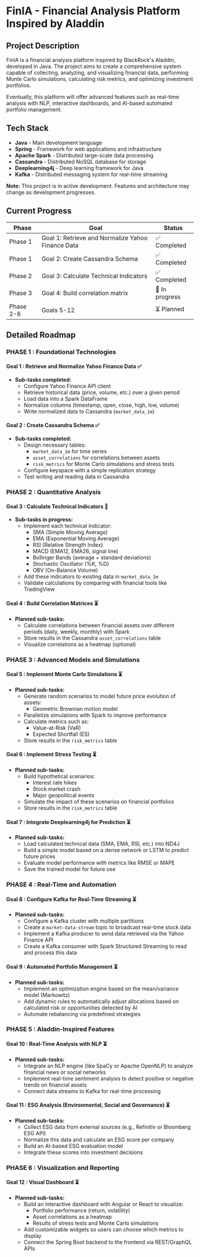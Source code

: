 # FinIA - Financial Analysis Platform Inspired by Aladdin

## Project Description

FinIA is a financial analysis platform inspired by BlackRock's Aladdin, developed in Java. The project aims to create a comprehensive system capable of collecting, analyzing, and visualizing financial data, performing Monte Carlo simulations, calculating risk metrics, and optimizing investment portfolios.

Eventually, this platform will offer advanced features such as real-time analysis with NLP, interactive dashboards, and AI-based automated portfolio management.

## Tech Stack

- **Java** - Main development language
- **Spring** - Framework for web applications and infrastructure
- **Apache Spark** - Distributed large-scale data processing
- **Cassandra** - Distributed NoSQL database for storage
- **Deeplearning4j** - Deep learning framework for Java
- **Kafka** - Distributed messaging system for real-time streaming

**Note:** This project is in active development. Features and architecture may change as development progresses.

## Current Progress

| Phase | Goal | Status |
|-------|------|--------|
| Phase 1 | Goal 1: Retrieve and Normalize Yahoo Finance Data | ✅ Completed |
| Phase 1 | Goal 2: Create Cassandra Schema | ✅ Completed |
| Phase 2 | Goal 3: Calculate Technical Indicators | ✅ Completed |
| Phase 3 | Goal 4: Build correlation matrix | 🔄 In progress |
| Phase 2-6 | Goals 5-12 | ⏳ Planned |

## Detailed Roadmap

### **PHASE 1 : Foundational Technologies**

#### **Goal 1 : Retrieve and Normalize Yahoo Finance Data** ✅
- **Sub-tasks completed:**
  - Configure Yahoo Finance API client
  - Retrieve historical data (price, volume, etc.) over a given period
  - Load data into a Spark DataFrame
  - Normalize columns (timestamp, open, close, high, low, volume)
  - Write normalized data to Cassandra (`market_data_1m`)

#### **Goal 2 : Create Cassandra Schema** ✅
- **Sub-tasks completed:**
  - Design necessary tables:
    - `market_data_1m` for time series
    - `asset_correlations` for correlations between assets
    - `risk_metrics` for Monte Carlo simulations and stress tests
  - Configure keyspace with a simple replication strategy
  - Test writing and reading data in Cassandra

### **PHASE 2 : Quantitative Analysis**

#### **Goal 3 : Calculate Technical Indicators** 🔄
- **Sub-tasks in progress:**
  - Implement each technical indicator:
    - SMA (Simple Moving Average)
    - EMA (Exponential Moving Average)
    - RSI (Relative Strength Index)
    - MACD (EMA12, EMA26, signal line)
    - Bollinger Bands (average + standard deviations)
    - Stochastic Oscillator (%K, %D)
    - OBV (On-Balance Volume)
  - Add these indicators to existing data in `market_data_1m`
  - Validate calculations by comparing with financial tools like TradingView

#### **Goal 4 : Build Correlation Matrices** ⏳
- **Planned sub-tasks:**
  - Calculate correlations between financial assets over different periods (daily, weekly, monthly) with Spark
  - Store results in the Cassandra `asset_correlations` table
  - Visualize correlations as a heatmap (optional)

### **PHASE 3 : Advanced Models and Simulations**

#### **Goal 5 : Implement Monte Carlo Simulations** ⏳
- **Planned sub-tasks:**
  - Generate random scenarios to model future price evolution of assets:
    - Geometric Brownian motion model
  - Parallelize simulations with Spark to improve performance
  - Calculate metrics such as:
    - Value-at-Risk (VaR)
    - Expected Shortfall (ES)
  - Store results in the `risk_metrics` table

#### **Goal 6 : Implement Stress Testing** ⏳
- **Planned sub-tasks:**
  - Build hypothetical scenarios:
    - Interest rate hikes
    - Stock market crash
    - Major geopolitical events
  - Simulate the impact of these scenarios on financial portfolios
  - Store results in the `risk_metrics` table

#### **Goal 7 : Integrate Deeplearning4j for Prediction** ⏳
- **Planned sub-tasks:**
  - Load calculated technical data (SMA, EMA, RSI, etc.) into ND4J
  - Build a simple model based on a dense network or LSTM to predict future prices
  - Evaluate model performance with metrics like RMSE or MAPE
  - Save the trained model for future use

### **PHASE 4 : Real-Time and Automation**

#### **Goal 8 : Configure Kafka for Real-Time Streaming** ⏳
- **Planned sub-tasks:**
  - Configure a Kafka cluster with multiple partitions
  - Create a `market-data-stream` topic to broadcast real-time stock data
  - Implement a Kafka producer to send data retrieved via the Yahoo Finance API
  - Create a Kafka consumer with Spark Structured Streaming to read and process this data

#### **Goal 9 : Automated Portfolio Management** ⏳
- **Planned sub-tasks:**
  - Implement an optimization engine based on the mean/variance model (Markowitz)
  - Add dynamic rules to automatically adjust allocations based on calculated risk or opportunities detected by AI
  - Automate rebalancing via predefined strategies

### **PHASE 5 : Aladdin-Inspired Features**

#### **Goal 10 : Real-Time Analysis with NLP** ⏳
- **Planned sub-tasks:**
  - Integrate an NLP engine (like SpaCy or Apache OpenNLP) to analyze financial news or social networks
  - Implement real-time sentiment analysis to detect positive or negative trends on financial assets
  - Connect data streams to Kafka for real-time processing

#### **Goal 11 : ESG Analysis (Environmental, Social and Governance)** ⏳
- **Planned sub-tasks:**
  - Collect ESG data from external sources (e.g., Refinitiv or Bloomberg ESG API)
  - Normalize this data and calculate an ESG score per company
  - Build an AI-based ESG evaluation model
  - Integrate these scores into investment decisions

### **PHASE 6 : Visualization and Reporting**

#### **Goal 12 : Visual Dashboard** ⏳
- **Planned sub-tasks:**
  - Build an interactive dashboard with Angular or React to visualize:
    - Portfolio performance (return, volatility)
    - Asset correlations as a heatmap
    - Results of stress tests and Monte Carlo simulations
  - Add customizable widgets so users can choose which metrics to display
  - Connect the Spring Boot backend to the frontend via REST/GraphQL APIs



